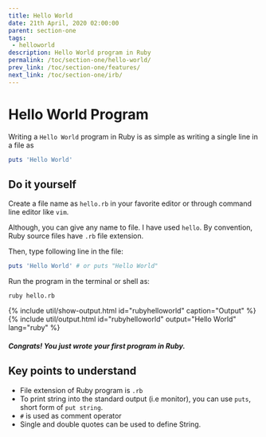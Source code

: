 ```yaml
---
title: Hello World
date: 21th April, 2020 02:00:00
parent: section-one
tags:
 - helloworld
description: Hello World program in Ruby
permalink: /toc/section-one/hello-world/
prev_link: /toc/section-one/features/
next_link: /toc/section-one/irb/
---
```


# Hello World Program

Writing a `Hello World` program in Ruby is as simple as writing a single line in
a file as

```ruby
puts 'Hello World'
```

## Do it yourself

Create a file name as `hello.rb` in your favorite editor or through command line editor like `vim`.

Although, you can give any name to file. I have used `hello`.
By convention, Ruby source files have `.rb` file extension.

Then, type following line in the file:

```ruby
puts 'Hello World' # or puts "Hello World"
```

Run the program in the terminal or shell as:

```shell
ruby hello.rb
```

{% include util/show-output.html id="rubyhelloworld" caption="Output" %}
{% include util/output.html id="rubyhelloworld" output="Hello World" lang="ruby" %}

##### Congrats! You just wrote your first program in Ruby.

## Key points to understand

- File extension of Ruby program is `.rb`
- To print string into the standard output (i.e monitor), you can use `puts`, short form of `put string`.
- `#` is used as comment operator
- Single and double quotes can be used to define String.
